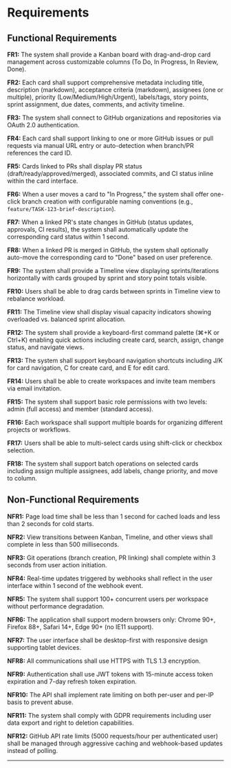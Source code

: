 # Requirements

## Functional Requirements

**FR1:** The system shall provide a Kanban board with drag-and-drop card management across customizable columns (To Do, In Progress, In Review, Done).

**FR2:** Each card shall support comprehensive metadata including title, description (markdown), acceptance criteria (markdown), assignees (one or multiple), priority (Low/Medium/High/Urgent), labels/tags, story points, sprint assignment, due dates, comments, and activity timeline.

**FR3:** The system shall connect to GitHub organizations and repositories via OAuth 2.0 authentication.

**FR4:** Each card shall support linking to one or more GitHub issues or pull requests via manual URL entry or auto-detection when branch/PR references the card ID.

**FR5:** Cards linked to PRs shall display PR status (draft/ready/approved/merged), associated commits, and CI status inline within the card interface.

**FR6:** When a user moves a card to "In Progress," the system shall offer one-click branch creation with configurable naming conventions (e.g., `feature/TASK-123-brief-description`).

**FR7:** When a linked PR's state changes in GitHub (status updates, approvals, CI results), the system shall automatically update the corresponding card status within 1 second.

**FR8:** When a linked PR is merged in GitHub, the system shall optionally auto-move the corresponding card to "Done" based on user preference.

**FR9:** The system shall provide a Timeline view displaying sprints/iterations horizontally with cards grouped by sprint and story point totals visible.

**FR10:** Users shall be able to drag cards between sprints in Timeline view to rebalance workload.

**FR11:** The Timeline view shall display visual capacity indicators showing overloaded vs. balanced sprint allocation.

**FR12:** The system shall provide a keyboard-first command palette (⌘+K or Ctrl+K) enabling quick actions including create card, search, assign, change status, and navigate views.

**FR13:** The system shall support keyboard navigation shortcuts including J/K for card navigation, C for create card, and E for edit card.

**FR14:** Users shall be able to create workspaces and invite team members via email invitation.

**FR15:** The system shall support basic role permissions with two levels: admin (full access) and member (standard access).

**FR16:** Each workspace shall support multiple boards for organizing different projects or workflows.

**FR17:** Users shall be able to multi-select cards using shift-click or checkbox selection.

**FR18:** The system shall support batch operations on selected cards including assign multiple assignees, add labels, change priority, and move to column.

## Non-Functional Requirements

**NFR1:** Page load time shall be less than 1 second for cached loads and less than 2 seconds for cold starts.

**NFR2:** View transitions between Kanban, Timeline, and other views shall complete in less than 500 milliseconds.

**NFR3:** Git operations (branch creation, PR linking) shall complete within 3 seconds from user action initiation.

**NFR4:** Real-time updates triggered by webhooks shall reflect in the user interface within 1 second of the webhook event.

**NFR5:** The system shall support 100+ concurrent users per workspace without performance degradation.

**NFR6:** The application shall support modern browsers only: Chrome 90+, Firefox 88+, Safari 14+, Edge 90+ (no IE11 support).

**NFR7:** The user interface shall be desktop-first with responsive design supporting tablet devices.

**NFR8:** All communications shall use HTTPS with TLS 1.3 encryption.

**NFR9:** Authentication shall use JWT tokens with 15-minute access token expiration and 7-day refresh token expiration.

**NFR10:** The API shall implement rate limiting on both per-user and per-IP basis to prevent abuse.

**NFR11:** The system shall comply with GDPR requirements including user data export and right to deletion capabilities.

**NFR12:** GitHub API rate limits (5000 requests/hour per authenticated user) shall be managed through aggressive caching and webhook-based updates instead of polling.

---
